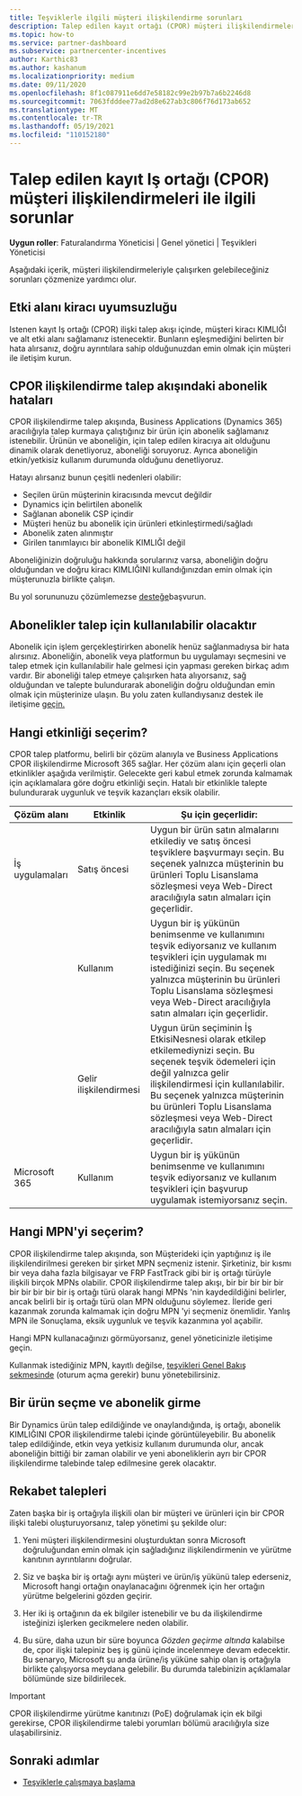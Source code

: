 ```yaml
---
title: Teşviklerle ilgili müşteri ilişkilendirme sorunları
description: Talep edilen kayıt ortağı (CPOR) müşteri ilişkilendirmeleriyle çalışırken ortaya çıkan sorunları nasıl ele alabileceğinizi öğrenin.
ms.topic: how-to
ms.service: partner-dashboard
ms.subservice: partnercenter-incentives
author: Karthic83
ms.author: kashanum
ms.localizationpriority: medium
ms.date: 09/11/2020
ms.openlocfilehash: 8f1c087911e6dd7e58182c99e2b97b7a6b2246d8
ms.sourcegitcommit: 7063fdddee77ad2d8e627ab3c806f76d173ab652
ms.translationtype: MT
ms.contentlocale: tr-TR
ms.lasthandoff: 05/19/2021
ms.locfileid: "110152180"
---
```

# <a name="issues-with-claimed-partner-of-record-cpor-customer-associations"></a>Talep edilen kayıt Iş ortağı (CPOR) müşteri ilişkilendirmeleri ile ilgili sorunlar

**Uygun roller**: Faturalandırma Yöneticisi | Genel yönetici | Teşvikleri Yöneticisi

Aşağıdaki içerik, müşteri ilişkilendirmeleriyle çalışırken gelebileceğiniz sorunları çözmenize yardımcı olur.

## <a name="domain-tenant-mismatch"></a>Etki alanı kiracı uyumsuzluğu

Istenen kayıt Iş ortağı (CPOR) ilişki talep akışı içinde, müşteri kiracı KIMLIĞI ve alt etki alanı sağlamanız istenecektir. Bunların eşleşmediğini belirten bir hata alırsanız, doğru ayrıntılara sahip olduğunuzdan emin olmak için müşteri ile iletişim kurun.

## <a name="subscription-errors-in-the-cpor-association-claim-flow"></a>CPOR ilişkilendirme talep akışındaki abonelik hataları

CPOR ilişkilendirme talep akışında, Business Applications (Dynamics 365) aracılığıyla talep kurmaya çalıştığınız bir ürün için abonelik sağlamanız istenebilir. Ürünün ve aboneliğin, için talep edilen kiracıya ait olduğunu dinamik olarak denetliyoruz, aboneliği soruyoruz. Ayrıca aboneliğin etkin/yetkisiz kullanım durumunda olduğunu denetliyoruz.

Hatayı alırsanız bunun çeşitli nedenleri olabilir:

- Seçilen ürün müşterinin kiracısında mevcut değildir
- Dynamics için belirtilen abonelik
- Sağlanan abonelik CSP içindir
- Müşteri henüz bu abonelik için ürünleri etkinleştirmedi/sağladı
- Abonelik zaten alınmıştır
- Girilen tanımlayıcı bir abonelik KIMLIĞI değil

Aboneliğinizin doğruluğu hakkında sorularınız varsa, aboneliğin doğru olduğundan ve doğru kiracı KIMLIĞINI kullandığınızdan emin olmak için müşterunuzla birlikte çalışın.

Bu yol sorununuzu çözümlemezse [desteğe](https://partner.microsoft.com/dashboard/support/incentives/servicerequests?category=incentives)başvurun.

## <a name="when-subscriptions-will-be-available-to-claim"></a>Abonelikler talep için kullanılabilir olacaktır

Abonelik için işlem gerçekleştirirken abonelik henüz sağlanmadıysa bir hata alırsınız. Aboneliğin, abonelik veya platformun bu uygulamayı seçmesini ve talep etmek için kullanılabilir hale gelmesi için yapması gereken birkaç adım vardır. Bir aboneliği talep etmeye çalışırken hata alıyorsanız, sağ olduğundan ve talepte bulundurarak aboneliğin doğru olduğundan emin olmak için müşterinize ulaşın. Bu yolu zaten kullandıysanız destek ile iletişime [geçin.](https://partner.microsoft.com/dashboard/support/incentives/servicerequests?category=incentives)

## <a name="which-activity-do-i-choose"></a>Hangi etkinliği seçerim?

CPOR talep platformu, belirli bir çözüm alanıyla ve Business Applications CPOR ilişkilendirme Microsoft 365 sağlar. Her çözüm alanı için geçerli olan etkinlikler aşağıda verilmiştir. Gelecekte geri kabul etmek zorunda kalmamak için açıklamalara göre doğru etkinliği seçin. Hatalı bir etkinlikle talepte bulundurarak uygunluk ve teşvik kazançları eksik olabilir.


| Çözüm alanı | Etkinlik | Şu için geçerlidir: |
| ------ | ----------- | ----------- |
| İş uygulamaları      | Satış öncesi   | Uygun bir ürün satın almalarını etkilediy ve satış öncesi teşviklere başvurmayı seçin. Bu seçenek yalnızca müşterinin bu ürünleri Toplu Lisanslama sözleşmesi veya Web-Direct aracılığıyla satın almaları için geçerlidir. |
|    |  Kullanım  | Uygun bir iş yükünün benimsenme ve kullanımını teşvik ediyorsanız ve kullanım teşvikleri için uygulamak mı istediğinizi seçin. Bu seçenek yalnızca müşterinin bu ürünleri Toplu Lisanslama sözleşmesi veya Web-Direct aracılığıyla satın almaları için geçerlidir. |
|    | Gelir ilişkilendirmesi   | Uygun ürün seçiminin İş EtkisiNesnesi olarak etkilep etkilemediynizi seçin. Bu seçenek teşvik ödemeleri için değil yalnızca gelir ilişkilendirmesi için kullanılabilir. Bu seçenek yalnızca müşterinin bu ürünleri Toplu Lisanslama sözleşmesi veya Web-Direct aracılığıyla satın almaları için geçerlidir.   |
| Microsoft 365   | Kullanım   | Uygun bir iş yükünün benimsenme ve kullanımını teşvik ediyorsanız ve kullanım teşvikleri için başvurup uygulamak istemiyorsanız seçin. |

## <a name="which-mpn-do-i-choose"></a>Hangi MPN'yi seçerim?

CPOR ilişkilendirme talep akışında, son Müşterideki için yaptığınız iş ile ilişkilendirilmesi gereken bir şirket MPN seçmeniz istenir. Şirketiniz, bir kısmı bir veya daha fazla bilgisayar ve FRP FastTrack gibi bir iş ortağı türüyle ilişkili birçok MPNs olabilir. CPOR ilişkilendirme talep akışı, bir bir bir bir bir bir bir bir bir bir iş ortağı türü olarak hangi MPNs 'nin kaydedildiğini belirler, ancak belirli bir iş ortağı türü olan MPN olduğunu söylemez. İleride geri kazanmak zorunda kalmamak için doğru MPN 'yi seçmeniz önemlidir. Yanlış MPN ile Sonuçlama, eksik uygunluk ve teşvik kazanmına yol açabilir.

Hangi MPN kullanacağınızı görmüyorsanız, genel yöneticinizle iletişime geçin.

Kullanmak istediğiniz MPN, kayıtlı değilse, [teşvikleri Genel Bakış sekmesinde](https://partner.microsoft.com/dashboard/incentives/enrollment/summary) (oturum açma gerekir) bunu yönetebilirsiniz.

## <a name="choosing-a-product-vs-entering-a-subscription"></a>Bir ürün seçme ve abonelik girme

Bir Dynamics ürün talep edildiğinde ve onaylandığında, iş ortağı, abonelik KIMLIĞINI CPOR ilişkilendirme talebi içinde görüntüleyebilir. Bu abonelik talep edildiğinde, etkin veya yetkisiz kullanım durumunda olur, ancak aboneliğin bittiği bir zaman olabilir ve yeni aboneliklerin ayrı bir CPOR ilişkilendirme talebinde talep edilmesine gerek olacaktır.

## <a name="competing-claims"></a>Rekabet talepleri

Zaten başka bir iş ortağıyla ilişkili olan bir müşteri ve ürünleri için bir CPOR ilişki talebi oluşturuyorsanız, talep yönetimi şu şekilde olur:

1. Yeni müşteri ilişkilendirmesini oluşturduktan sonra Microsoft doğruluğundan emin olmak için sağladığınız ilişkilendirmenin ve yürütme kanıtının ayrıntılarını doğrular.

2. Siz ve başka bir iş ortağı aynı müşteri ve ürün/iş yükünü talep ederseniz, Microsoft hangi ortağın onaylanacağını öğrenmek için her ortağın yürütme belgelerini gözden geçirir.

3. Her iki iş ortağının da ek bilgiler istenebilir ve bu da ilişkilendirme isteğinizi işlerken gecikmelere neden olabilir.

4. Bu süre, daha uzun bir süre boyunca _Gözden geçirme altında_ kalabilse de, cpor ilişki talepiniz beş iş günü içinde incelenmeye devam edecektir. Bu senaryo, Microsoft şu anda ürüne/iş yüküne sahip olan iş ortağıyla birlikte çalışıyorsa meydana gelebilir. Bu durumda talebinizin açıklamalar bölümünde size bildirilecek. 

>[!IMPORTANT]
>CPOR ilişkilendirme yürütme kanıtınızı (PoE) doğrulamak için ek bilgi gerekirse, CPOR ilişkilendirme talebi yorumları bölümü aracılığıyla size ulaşabilirsiniz.

## <a name="next-steps"></a>Sonraki adımlar

- [Teşviklerle çalışmaya başlama](incentives-get-started-intro.md)
